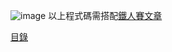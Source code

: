 ![image](https://ithelp.ithome.com.tw/images/ironman/11th/event/kv_event/kv-bg-addfly.png)
以上程式碼需搭配[鐵人賽文章]()

[目錄]()
